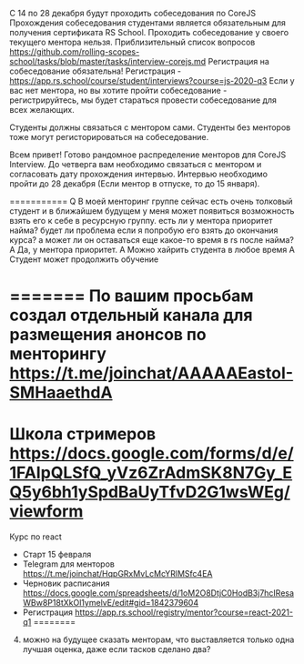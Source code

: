 С 14 по 28 декабря будут проходить собеседования по CoreJS
Прохождения собеседования студентами является обязательным для получения сертификата RS School. 
Проходить собеседование у своего текущего ментора нельзя. 
Приблизительный список вопросов https://github.com/rolling-scopes-school/tasks/blob/master/tasks/interview-corejs.md
Регистрация на собеседование обязательна! 
Регистрация - https://app.rs.school/course/student/interviews?course=js-2020-q3
Если у вас нет ментора, но вы хотите пройти собеседование - регистрируйтесь, мы будет стараться провести собеседование для всех желающих.

Студенты должны связаться с ментором сами.
Студенты без менторов тоже могут регисторироваться на собеседование. 

Всем привет! Готово рандомное распределение менторов для CoreJS Interview.
До четверга вам необходимо связаться с ментором и согласовать дату прохождения интервью. Интервью необходимо пройти до 28 декабря (Если ментор в отпуске, то до 15 января). 

===========
Q В моей менторинг группе сейчас есть очень толковый студент и в ближайшем будущем у меня может появиться возможность взять его к себе в ресурсную группу.
   есть ли у ментора  приоритет найма? будет ли проблема если я попробую его взять до окончания курса? а может ли он оставаться еще какое-то время в rs после найма?
A Да, у ментора приоритет.
A Можно хайрить студента в любое время
А Студент может продолжить обучение 

=======
По вашим просьбам создал отдельный канала для размещения анонсов по менторингу
 https://t.me/joinchat/AAAAAEastoI-SMHaaethdA
======
Школа стримеров
https://docs.google.com/forms/d/e/1FAIpQLSfQ_yVz6ZrAdmSK8N7Gy_EQ5y6bh1ySpdBaUyTfvD2G1wsWEg/viewform
======
Курс по react 
- Старт 15 февраля
- Telegram для менторов https://t.me/joinchat/HqpGRxMvLcMcYRlMSfc4EA
- Черновик расписания https://docs.google.com/spreadsheets/d/1oM2O8DtjC0HodB3j7hcIResaWBw8P18tXkOl1ymelvE/edit#gid=1842379604
- Регистрация https://app.rs.school/registry/mentor?course=react-2021-q1
========
4. можно на будущее сказать менторам, что выставляется только одна лучшая оценка, даже если тасков сделано два?
